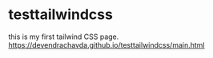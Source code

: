 # testtailwindcss

this is my first tailwind CSS page.
https://devendrachavda.github.io/testtailwindcss/main.html
